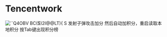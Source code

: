 # Tencentwork
![``Q4OBV BC($)2I@@LT){ S](https://user-images.githubusercontent.com/83501318/184495638-131656c1-adfa-4e6a-90c4-8d0d6850c841.png)
发射子弹攻击加分
然后自动加积分，重启读取本地积分
按Tab键出现积分榜
